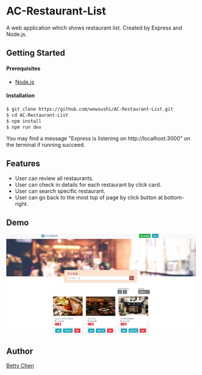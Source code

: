 # AC-Restaurant-List
A web application which shows restaurant list. Created by Express and Node.js.

## Getting Started

#### Prerequisites
+ [Node.js](https://nodejs.org/en/)

#### Installation
```
$ git clone https://github.com/wowsushi/AC-Restaurant-List.git
$ cd AC-Restaurant-List
$ npm install
$ npm run dev
```
You may find a message "Express is listening on http://localhost:3000" on the terminal if running succeed.

## Features
+ User can review all restaurants.
+ User can check in details for each restaurant by click card.
+ User can search specific restaurant.
+ User can go back to the most top of page by click button at bottom-right.

## Demo
![demo](https://github.com/wowsushi/AC-Restaurant-List/blob/master/demo.PNG?raw=true "web")

## Author
[Betty Chen](https://github.com/wowsushi)
